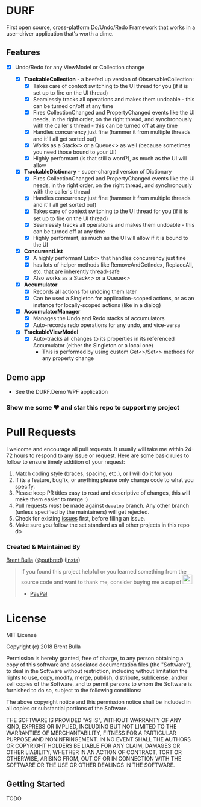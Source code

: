 # DURF
First open source, cross-platform Do/Undo/Redo Framework that works in a user-driver application that's worth a dime.

## Features

* [x] Undo/Redo for any ViewModel or Collection change

  * [x] **TrackableCollection** - a beefed up version of ObservableCollection:
    * [x] Takes care of context switching to the UI thread for you (if it is set up to fire on the UI thread)
    * [x] Seamlessly tracks all operations and makes them undoable - this can be turned on/off at any time
    * [x] Fires CollectionChanged and PropertyChanged events like the UI needs, in the right order, on the right thread, and synchronously with the caller's thread - this can be turned off at any time
    * [x] Handles concurrency just fine (hammer it from multiple threads and it'll all get sorted out)
    * [x] Works as a Stack<> or a Queue<> as well (because sometimes you need those bound to your UI)
    * [x] Highly performant (is that still a word?), as much as the UI will allow
  * [x] **TrackableDictionary** - super-charged version of Dictionary
    * [x] Fires CollectionChanged and PropertyChanged events like the UI needs, in the right order, on the right thread, and synchronously with the caller's thread
    * [x] Handles concurrency just fine (hammer it from multiple threads and it'll all get sorted out)
    * [x] Takes care of context switching to the UI thread for you (if it is set up to fire on the UI thread)
    * [x] Seamlessly tracks all operations and makes them undoable - this can be turned off at any time
    * [x] Highly performant, as much as the UI will allow if it is bound to the UI
  * [x] **ConcurrentList**
    * [x] A highly performant List<> that handles concurrency just fine
    * [x] has lots of helper methods like RemoveAndGetIndex, ReplaceAll, etc. that are inherently thread-safe
    * [x] Also works as a Stack<> or a Queue<>
  * [x] **Accumulator**
    * [x] Records all actions for undoing them later
    * [x] Can be used a Singleton for application-scoped actions, or as an instance for locally-scoped actions (like in a dialog)
  * [x] **AccumulatorManager**
    * [x] Manages the Undo and Redo stacks of accumulators
    * [x] Auto-records redo operations for any undo, and vice-versa
  * [x] **TrackableViewModel**
    * [x] Auto-tracks all changes to its properties in its referenced Accumulator (either the Singleton or a local one)
      * This is performed by using custom Get<>/Set<> methods for any property change
      

## Demo app

  * See the DURF.Demo WPF application
  
  

### Show me some :heart: and star this repo to support my project

# Pull Requests

I welcome and encourage all pull requests. It usually will take me within 24-72 hours to respond to any issue or request. Here are some basic rules to follow to ensure timely addition of your request:

1.  Match coding style (braces, spacing, etc.), or I will do it for you
2.  If its a feature, bugfix, or anything please only change code to what you specify.
3.  Please keep PR titles easy to read and descriptive of changes, this will make them easier to merge :)
4.  Pull requests _must_ be made against `develop` branch. Any other branch (unless specified by the maintainers) will get rejected.
5.  Check for existing [issues](https://github.com/outbred/DURF/issues) first, before filing an issue.
6.  Make sure you follow the set standard as all other projects in this repo do

### Created & Maintained By

[Brent Bulla](https://github.com/outbred) ([@outbred](https://www.twitter.com/outbred))
([Insta](https://www.instagram.com/outbred))

> If you found this project helpful or you learned something from the source code and want to thank me, consider buying me a cup of  <img src="https://vignette.wikia.nocookie.net/logopedia/images/a/ad/Dr._Pepper_1958.jpg/revision/latest?cb=20100924201743" height="25em" />
>
> * [PayPal](https://paypal.me/brentbulla/)

# License
MIT License

Copyright (c) 2018 Brent Bulla

Permission is hereby granted, free of charge, to any person obtaining a copy
of this software and associated documentation files (the "Software"), to deal
in the Software without restriction, including without limitation the rights
to use, copy, modify, merge, publish, distribute, sublicense, and/or sell
copies of the Software, and to permit persons to whom the Software is
furnished to do so, subject to the following conditions:

The above copyright notice and this permission notice shall be included in all
copies or substantial portions of the Software.

THE SOFTWARE IS PROVIDED "AS IS", WITHOUT WARRANTY OF ANY KIND, EXPRESS OR
IMPLIED, INCLUDING BUT NOT LIMITED TO THE WARRANTIES OF MERCHANTABILITY,
FITNESS FOR A PARTICULAR PURPOSE AND NONINFRINGEMENT. IN NO EVENT SHALL THE
AUTHORS OR COPYRIGHT HOLDERS BE LIABLE FOR ANY CLAIM, DAMAGES OR OTHER
LIABILITY, WHETHER IN AN ACTION OF CONTRACT, TORT OR OTHERWISE, ARISING FROM,
OUT OF OR IN CONNECTION WITH THE SOFTWARE OR THE USE OR OTHER DEALINGS IN THE
SOFTWARE.

## Getting Started

TODO
